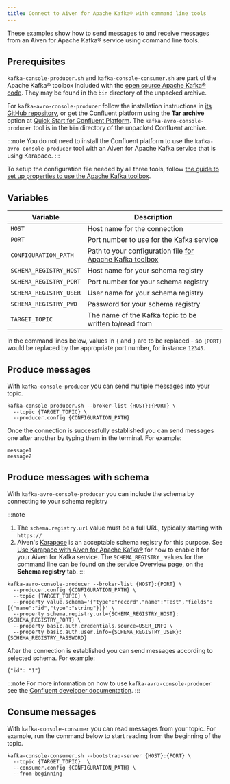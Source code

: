 ```yaml
---
title: Connect to Aiven for Apache Kafka® with command line tools
---
```


These examples show how to send messages to and receive messages from an
Aiven for Apache Kafka® service using command line tools.

## Prerequisites

`kafka-console-producer.sh` and `kafka-console-consumer.sh` are part of
the Apache Kafka® toolbox included with the [open source Apache Kafka®
code](https://kafka.apache.org/downloads). They may be found in the
`bin` directory of the unpacked archive.

For `kafka-avro-console-producer` follow the installation instructions
in [its GitHub
repository](https://github.com/confluentinc/schema-registry), or get the
Confluent platform using the **Tar archive** option at [Quick Start for
Confluent
Platform](https://docs.confluent.io/platform/current/quickstart/ce-docker-quickstart.html).
The `kafka-avro-console-producer` tool is in the `bin` directory of the
unpacked Confluent archive.

:::note
You do not need to install the Confluent platform to use the
`kafka-avro-console-producer` tool with an Aiven for Apache Kafka
service that is using Karapace.
:::

To setup the configuration file needed by all three tools, follow [the
guide to set up properties to use the Apache Kafka
toolbox](https://docs.aiven.io/docs/products/kafka/howto/kafka-tools-config-file.html).

## Variables

 | Variable               | Description                                                                                                                              |
 | ---------------------- | ---------------------------------------------------------------------------------------------------------------------------------------- |
 | `HOST`                 | Host name for the connection                                                                                                             |
 | `PORT`                 | Port number to use for the Kafka service                                                                                                 |
 | `CONFIGURATION_PATH`   | Path to your configuration file [for Apache Kafka toolbox](https://docs.aiven.io/docs/products/kafka/howto/kafka-tools-config-file.html) |
 | `SCHEMA_REGISTRY_HOST` | Host name for your schema registry                                                                                                       |
 | `SCHEMA_REGISTRY_PORT` | Port number for your schema registry                                                                                                     |
 | `SCHEMA_REGISTRY_USER` | User name for your schema registry                                                                                                       |
 | `SCHEMA_REGISTRY_PWD`  | Password for your schema registry                                                                                                        |
 | `TARGET_TOPIC`         | The name of the Kafka topic to be written to/read from                                                                                   |

In the command lines below, values in `{` and `}` are to be replaced -
so `{PORT}` would be replaced by the appropriate port number, for
instance `12345`.

## Produce messages

With `kafka-console-producer` you can send multiple messages into your
topic.

```
kafka-console-producer.sh --broker-list {HOST}:{PORT} \
  --topic {TARGET_TOPIC} \
  --producer.config {CONFIGURATION_PATH}
```

Once the connection is successfully established you can send messages
one after another by typing them in the terminal. For example:

```
message1
message2
```

## Produce messages with schema

With `kafka-avro-console-producer` you can include the schema by
connecting to your schema registry

:::note
1.  The `schema.registry.url` value must be a full URL, typically
    starting with `https://`
2.  Aiven's [Karapace](https://karapace.io/) is an acceptable schema
    registry for this purpose. See [Use Karapace with Aiven for Apache
    Kafka®](https://docs.aiven.io/docs/products/kafka/howto/enable-karapace.html)
    for how to enable it for your Aiven for Kafka service. The
    `SCHEMA_REGISTRY_` values for the command line can be found on the
    service Overview page, on the **Schema registry** tab.
:::

```
kafka-avro-console-producer --broker-list {HOST}:{PORT} \
  --producer.config {CONFIGURATION_PATH} \
  --topic {TARGET_TOPIC} \
  --property value.schema='{"type":"record","name":"Test","fields":[{"name":"id","type":"string"}]}' \
  --property schema.registry.url={SCHEMA_REGISTRY_HOST}:{SCHEMA_REGISTRY_PORT} \
  --property basic.auth.credentials.source=USER_INFO \
  --property basic.auth.user.info={SCHEMA_REGISTRY_USER}:{SCHEMA_REGISTRY_PASSWORD}
```

After the connection is established you can send messages according to
selected schema. For example:

```
{"id": "1"}
```

:::note
For more information on how to use `kafka-avro-console-producer` see the
[Confluent developer
documentation](https://developer.confluent.io/tutorials/kafka-console-consumer-producer-avro/kafka.html).
:::

## Consume messages

With `kafka-console-consumer` you can read messages from your topic. For
example, run the command below to start reading from the beginning of
the topic.

```
kafka-console-consumer.sh --bootstrap-server {HOST}:{PORT} \
  --topic {TARGET_TOPIC}  \
  --consumer.config {CONFIGURATION_PATH} \
  --from-beginning
```
